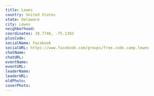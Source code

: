 ```yaml
---
title: Lewes
country: United States
state: Delaware
city: Lewes
neighborhood: 
coordinates: 38.7746, -75.1393
plusCode:
socialName: Facebook
socialURL: https://www.facebook.com/groups/free.code.camp.lewes
chatName:
chatURL:
eventName:
eventURL:
leaderName:
leaderURL:
oldPhoto: 
coverPhoto:
---
```

